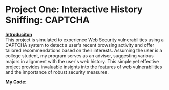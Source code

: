 # <b>Project One: Interactive History Sniffing: CAPTCHA </b><br />

<ins><b>Introduciton</ins></b><br />
This project is simulated to experience Web Security vulnerabilities using a CAPTCHA system to detect a user's recent browsing activity and offer tailored recommendations based on their interests. Assuming the user is a college student, my program serves as an advisor, suggesting various majors in alignment with the user's web history. This simple yet effective project provides invaluable insights into the features of web vulnerabilities and the importance of robust security measures. 

<ins><b> My Code:</ins></b>








